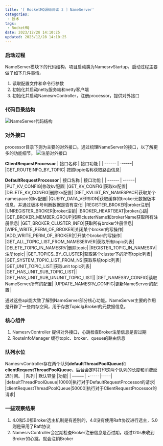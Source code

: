 ```yaml
---
title: '[ RocketMQ源码阅读 3 ] NameServer'
categories: 
 - 技术
tags: 
 - RocketMQ
date: 2023/12/28 14:10:25
updated: 2023/12/28 14:10:25 
---
```

### 启动过程
NameServer模块下的代码结构，项目启动类为NamesrvStartup。启动过程主要做了如下几件事情。
1. 读取配置文件和命令行参数
2. 初始化并启动netty服务端和netty客户端
3. 初始化并启动NamesrvController，注册processor，提供对外接口

### 代码目录结构
![NameServer代码结构](1.png)

### 对外接口
processor目录下则为主要的对外接口。通过梳理NameServer的接口，以了解更多的功能细节。
![注册对外接口](2.png)

**ClientRequestProcessor**
| 接口名称 | 接口功能 |
| ------ | ------|
|GET_ROUTEINFO_BY_TOPIC| 按照topic名称获取路由信息|

**DefaultRequestProcessor**
| 接口名称 | 接口功能 |
| ------ | ------|
|PUT_KV_CONFIG|修改kv配置|
|GET_KV_CONFIG|获取kv配置|
|DELETE_KV_CONFIG|删除kv配置|
|GET_KVLIST_BY_NAMESPACE|获取某个namespace的kv配置|
|QUERY_DATA_VERSION|获取缓存的broker元数据版本信息，并通过版本号判断数据是否有变化|
|REGISTER_BROKER|broker注册|
|UNREGISTER_BROKER|broker注销|
|BROKER_HEARTBEAT|broker心跳|
|GET_BROKER_MEMBER_GROUP|按照clusterName和brokerName获取所有注册信息|
|GET_BROKER_CLUSTER_INFO|获取所有broker注册信息|
|WIPE_WRITE_PERM_OF_BROKER|关闭某个broker的写操作|
|ADD_WRITE_PERM_OF_BROKER|打开某个broker的写操作|
|GET_ALL_TOPIC_LIST_FROM_NAMESERVER|获取所有topic列表|
|DELETE_TOPIC_IN_NAMESRV|删除topic|
|REGISTER_TOPIC_IN_NAMESRV|注册topic|
|GET_TOPICS_BY_CLUSTER|获取某个cluster下的所有topic列表|
|GET_SYSTEM_TOPIC_LIST_FROM_NS|获取系统topic列表|
|GET_UNIT_TOPIC_LIST|获取unit topic列表|
|GET_HAS_UNIT_SUB_TOPIC_LIST||
|GET_HAS_UNIT_SUB_UNUNIT_TOPIC_LIST||
|GET_NAMESRV_CONFIG|读取NameServer所有的配置|
|UPDATE_NAMESRV_CONFIG|更新NameServer的配置|

通过这些api能大致了解到NameServer部分核心功能。NameServer主要的作用是开辟了一些内存空间，用于存放Topic与Broker的元数据信息。

### 核心组件
1. NamesrvController
提供对外接口，心跳检查Broker注册信息是否过期
3. RouteInfoManager
缓存topic、broker、queue的路由信息

### 队列水位
NamesrvController存在两个队列**defaultThreadPoolQueue**和**clientRequestThreadPoolQueue**，后台会定时打印这两个队列的长度和消费延迟时间。
| 队列 | 默认容量 |功能|
| ------ | ------|-----|
|defaultThreadPoolQueue|10000|执行对于DefaultRequestProcessor的请求|
|clientRequestThreadPoolQueue|50000|执行对于ClientRequestProcessor的请求|

### 一些观察结果
1. 4.0和5.0都Broker选主机制是有差别的，4.0没有使用Raft协议进行选主，5.0则是采用了Raft协议
2. NamesrvController会定期检查Broker注册信息是否过期，超过120s未收到Broker的心跳，就会注销Broker




